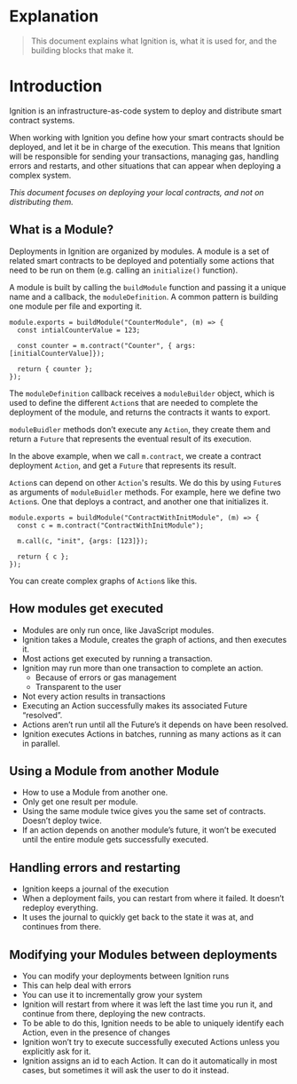 # Explanation

> This document explains what Ignition is, what it is used for, and the building blocks that make it.

# Introduction

Ignition is an infrastructure-as-code system to deploy and distribute smart contract systems.

When working with Ignition you define how your smart contracts should be deployed, and let it be in charge of the execution. This means that Ignition will be responsible for sending your transactions, managing gas, handling errors and restarts, and other situations that can appear when deploying a complex system.

*This document focuses on deploying your local contracts, and not on distributing them.*

## What is a Module?

Deployments in Ignition are organized by modules. A module is a set of related smart contracts to be deployed and potentially some actions that need to be run on them (e.g. calling an `initialize()` function).

A module is built by calling the `buildModule` function and passing it a unique name and a callback, the `moduleDefinition`. A common pattern is building one module per file and exporting it.

```tsx
module.exports = buildModule("CounterModule", (m) => {
  const intialCounterValue = 123;

  const counter = m.contract("Counter", { args: [initialCounterValue]});

  return { counter };
});
```

The `moduleDefinition` callback receives a `moduleBuilder` object, which is used to define the different `Action`s that are needed to complete the deployment of the module, and returns the contracts it wants to export.

`moduleBuidler` methods don’t execute any `Action`, they create them and return a `Future` that represents the eventual result of its execution.

In the above example, when we call `m.contract`, we create a contract deployment `Action`, and get a `Future` that represents its result.

`Action`s can depend on other `Action`'s results. We do this by using `Future`s as arguments of `moduleBuidler` methods. For example, here we define two `Action`s. One that deploys a contract, and another one that initializes it.

```tsx
module.exports = buildModule("ContractWithInitModule", (m) => {
  const c = m.contract("ContractWithInitModule");

  m.call(c, "init", {args: [123]});

  return { c };
});
```

You can create complex graphs of `Action`s like this.

## How modules get executed

- Modules are only run once, like JavaScript modules.
- Ignition takes a Module, creates the graph of actions, and then executes it.
- Most actions get executed by running a transaction.
- Ignition may run more than one transaction to complete an action.
    - Because of errors or gas management
    - Transparent to the user
- Not every action results in transactions
- Executing an Action successfully makes its associated Future “resolved”.
- Actions aren’t run until all the Future’s it depends on have been resolved.
- Ignition executes Actions in batches, running as many actions as it can in parallel.

## Using a Module from another Module

- How to use a Module from another one.
- Only get one result per module.
- Using the same module twice gives you the same set of contracts. Doesn’t deploy twice.
- If an action depends on another module’s future, it won’t be executed until the entire module gets successfully executed.

## Handling errors and restarting

- Ignition keeps a journal of the execution
- When a deployment fails, you can restart from where it failed. It doesn’t redeploy everything.
- It uses the journal to quickly get back to the state it was at, and continues from there.

## Modifying your Modules between deployments

- You can modify your deployments between Ignition runs
- This can help deal with errors
- You can use it to incrementally grow your system
- Ignition will restart from where it was left the last time you run it, and continue from there, deploying the new contracts.
- To be able to do this, Ignition needs to be able to uniquely identify each Action, even in the presence of changes
- Ignition won’t try to execute successfully executed Actions unless you explicitly ask for it.
- Ignition assigns an id to each Action. It can do it automatically in most cases, but sometimes it will ask the user to do it instead.
